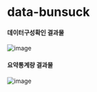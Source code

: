 # data-bunsuck


#### 데이터구성확인 결과물
![image](https://user-images.githubusercontent.com/131858095/234514821-960fe910-9080-4315-96c1-b58096759520.png)

#### 요약통계량 결과물
![image](https://user-images.githubusercontent.com/131858095/234518256-fc4dad98-7ce8-4940-8161-079f726719b4.png)
